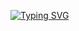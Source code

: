 <a href="https://git.io/typing-svg"><img src="https://readme-typing-svg.herokuapp.com?font=Fira+Code&pause=1000&color=00F726&width=435&lines=Hey!!+;My+name+is+Vika+Hengki+;I+am+a+student+in+SMK+N+1+KJB!" alt="Typing SVG" /></a>
